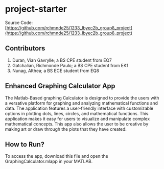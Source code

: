 # project-starter

Source Code: [https://github.com/rchmnde25/1233_lbyec2b_group8_project](https://github.com/rchmnde25/1233_lbyec2b_group8_project)

## Contributors
1. Duran, Vian Gavrylle; a BS CPE student from EQ7
2. Gatchalian, Richmonde Paulo; a BS CPE student from EK1 
3. Nunag, Althea; a BS ECE student from EQ8 

## Enhanced Graphing Calculator App
The Matlab-Based graphing Calculator is designed to provide the users with a versative platform 
for graphing and analyzing mathematical functions and data. The application features a user-friendly 
interface with customizable options in plotting dots, lines, circles, and mathematical functions.
This application makes it easy for users to visualize and manipulate complex mathematical concepts. This app also allows the user to be creative by making art or draw through the plots that they have created. 

## How to Run?
To access the app, download this file and open the GraphingCalculator.mlapp in your MATLAB. 


